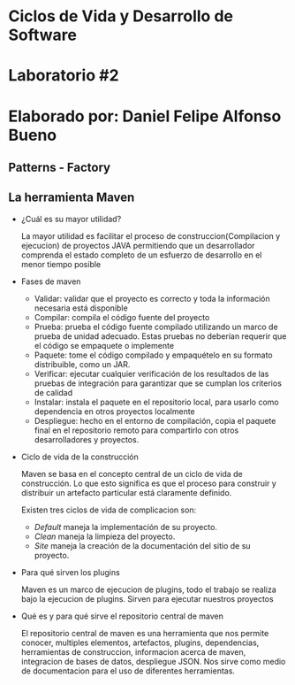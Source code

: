 # Ciclos de Vida y Desarrollo de Software 
# Laboratorio #2
# Elaborado por: Daniel Felipe Alfonso Bueno 
## Patterns - Factory
## La herramienta Maven

* ¿Cuál es su mayor utilidad?
  
  La mayor utilidad es facilitar el proceso de construccion(Compilacion y ejecucion) de proyectos JAVA permitiendo que un desarrollador comprenda el estado completo de un esfuerzo de desarrollo en el menor tiempo posible 
* Fases de maven

     - Validar: validar que el proyecto es correcto y toda la información necesaria está disponible
     - Compilar: compila el código fuente del proyecto
     - Prueba: prueba el código fuente compilado utilizando un marco de prueba de unidad adecuado. Estas pruebas no deberían requerir que el código se empaquete o implemente
     - Paquete: tome el código compilado y empaquételo en su formato distribuible, como un JAR.
     - Verificar: ejecutar cualquier verificación de los resultados de las pruebas de integración para garantizar que se cumplan los criterios de calidad
     - Instalar: instala el paquete en el repositorio local, para usarlo como dependencia en otros proyectos localmente
     - Despliegue: hecho en el entorno de compilación, copia el paquete final en el repositorio remoto para compartirlo con otros desarrolladores y proyectos.
* Ciclo de vida de la construcción
  
  Maven se basa en el concepto central de un ciclo de vida de construcción. Lo que esto significa es que el proceso para construir y distribuir un artefacto particular está claramente definido.
  
  Existen tres ciclos de vida de complicacion son: 
  - _Default_ maneja la implementación de su proyecto.
  - _Clean_ maneja la limpieza del proyecto.
  - _Site_ maneja la creación de la documentación del sitio de su proyecto.
* Para qué sirven los plugins

  Maven es un marco de ejecucion de plugins, todo el trabajo se realiza bajo la ejecucion de plugins. Sirven para ejecutar nuestros proyectos 
* Qué es y para qué sirve el repositorio central de maven

  El repositorio central de maven es una herramienta que nos permite conocer, multiples elementos, artefactos, plugins, dependencias, herramientas de construccion, informacion acerca de maven, integracion de bases de datos, despliegue JSON. Nos sirve como medio de documentacion para el uso de diferentes herramientas. 
